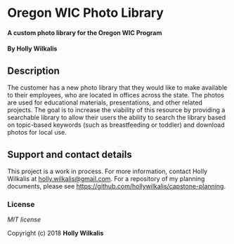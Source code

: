 # Oregon WIC Photo Library

#### A custom photo library for the Oregon WIC Program

#### By Holly Wilkalis

## Description

The customer has a new photo library that they would like to make available to their employees, who are located in offices across the state. The photos are used for educational materials, presentations, and other related projects. The goal is to increase the viability of this resource by providing a searchable library to allow their users the ability to search the library based on topic-based keywords (such as breastfeeding or toddler) and download photos for local use.


## Support and contact details

This project is a work in process. For more information, contact Holly Wilkalis at holly.wilkalis@gmail.com. For a repository of my planning documents, please see https://github.com/hollywilkalis/capstone-planning.


### License

*MIT license*

Copyright (c) 2018 **Holly Wilkalis**
